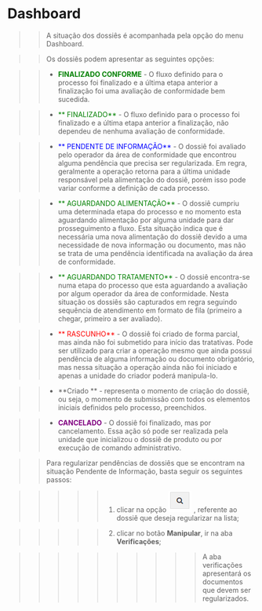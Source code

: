 # Dashboard


>> A situação dos dossiês é acompanhada pela opção do menu Dashboard.


>> Os dossiês podem apresentar as seguintes opções:
 


>> + <span style="color:green"> **FINALIZADO CONFORME** </span>- O fluxo definido para o processo foi finalizado e a última etapa anterior a finalização foi uma avaliação de conformidade bem sucedida.

>> + <span style="color:green">** FINALIZADO**</span> - O fluxo definido para o processo foi finalizado e a última etapa anterior a finalização, não dependeu de nenhuma avaliação de conformidade.

>> + <span style="color:blue">** PENDENTE DE INFORMAÇÃO**</span> - O dossiê foi avaliado pelo operador da área de conformidade que encontrou alguma pendência que precisa ser regularizada. Em regra, geralmente a operação retorna para a última unidade responsável pela alimentação do dossiê, porém isso pode variar conforme a definição de cada processo.

>> + <span style="color:green">** AGUARDANDO ALIMENTAÇÃO**</span> - O dossiê cumpriu uma determinada etapa do processo e no momento esta aguardando alimentação por alguma unidade para dar prosseguimento a fluxo. Esta situação indica que é necessária uma nova alimentação do dossiê devido a uma necessidade de nova informação ou documento, mas não se trata de uma pendência identificada na avaliação da área de conformidade.

>> + <span style="color:green">** AGUARDANDO TRATAMENTO** </span>- O dossiê encontra-se numa etapa do processo que esta aguardando a avaliação por algum operador da área de conformidade. Nesta situação os dossiês são capturados em regra seguindo sequência de atendimento em formato de fila (primeiro a chegar, primeiro a ser avaliado).

>> + <span style="color:red">** RASCUNHO** </span>- O dossiê foi criado de forma parcial, mas ainda não foi submetido para início das tratativas. Pode ser utilizado para criar a operação mesmo que ainda possui pendência de alguma informação ou documento obrigatório, mas nessa situação a operação ainda não foi iniciado e apenas a unidade do criador poderá manipula-lo.

>> + **Criado ** - representa o momento de criação do dossiê, ou seja, o momento de submissão com todos os elementos iniciais definidos pelo processo, preenchidos.

>> + <span style="color:purple"> **CANCELADO**</span> - O dossiê foi finalizado, mas por cancelamento. Essa ação só pode ser realizada pela unidade que inicializou o dossiê de produto ou por execução de comando administrativo.



>> Para regularizar pendências de dossiês que se encontram na situação Pendente de Informação, basta seguir os seguintes passos:

>>>>>1. clicar na opção ![](img/bt_pesquisa.png) , referente ao dossiê que deseja regularizar na lista;

>>>>>2. clicar no botão **Manipular**, ir na aba **Verificações**;

>>>>>>>>>> A aba verificações apresentará os documentos que devem ser regularizados.

